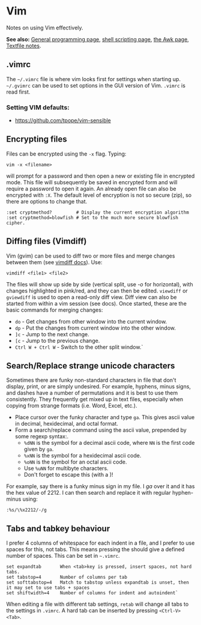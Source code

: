 # Vim

Notes on using Vim effectively.

**See also:** [General programming page](programming.md), [shell scripting page](shellscripts.md), [the Awk page](awk.md), [Textfile notes](textfiles.md).

## .vimrc

The `~/.vimrc` file is where vim looks first for settings when starting
up. `~/.gvimrc` can be used to set options in the GUI version of Vim.
`.vimrc` is read first.

### Setting VIM defaults:

* <https://github.com/tpope/vim-sensible>

## Encrypting files

Files can be encrypted using the `-x` flag. Typing:

    vim -x <filename>

will prompt for a password and then open a new or existing file in
encrypted mode. This file will subsequently be saved in encrypted form
and will require a password to open it again. An already open file can
also be encrypted with `:X`. The default level of encryption is not so
secure (zip), so there are options to change that.

    :set cryptmethod?         # Display the current encryption algorithm
    :set cryptmethod=blowfish # Set to the much more secure blowfish cipher.

## Diffing files (Vimdiff)

Vim (gvim) can be used to diff two or more files and merge changes
between them (see [vimdiff docs](http://vimdoc.sourceforge.net/htmldoc/diff.html)). Use:

    vimdiff <file1> <file2>

The files will show up side by side (vertical split, use *-o* for
horizontal), with changes highlighted in pink/red, and they can then be
edited. `viewdiff` or `gviewdiff` is used to open a read-only diff view.
Diff view can also be started from within a vim session (see docs). Once
started, these are the basic commands for merging changes:

* `do` - Get changes from other window into the current window.
* `dp` - Put the changes from current window into the other window.
* `]c` - Jump to the next change.
* `[c` - Jump to the previous change.
* `Ctrl W + Ctrl W` - Switch to the other split window.`

## Search/Replace strange unicode characters

Sometimes there are funky non-standard characters in file that don't
display, print, or are simply undesired. For example, hyphens, minus
signs, and dashes have a number of permutations and it is best to use
them consistently. They frequently get mixed up in text files,
especially when copying from strange formats (i.e. Word, Excel, etc.).

- Place cursor over the funky character and type `ga`. This gives ascii value in decimal, hexidecimal, and octal format.
- Form a search/replace command using the ascii value, prepended by some regexp syntax:.
  * `%dNN` is the symbol for a decimal ascii code, where `NN` is the first code given by `ga`.
  * `%xNN` is the symbol for a hexidecimal ascii code.
  * `%oNN` is the symbol for an octal ascii code.
  * Use `%uNN` for multibyte characters.
  * Don't forget to escape this (with a \)!

For example, say there is a funky minus sign in my file. I *ga* over it
and it has the hex value of 2212. I can then search and replace it with
regular hyphen-minus using:

    :%s/\%x2212/-/g

## Tabs and tabkey behaviour

I prefer 4 columns of whitespace for each indent in a file, and I prefer
to use spaces for this, not tabs. This means pressing the <Tab> should
give a defined number of spaces. This can be set in `~.vimrc`.

    set expandtab       When <tab>key is pressed, insert spaces, not hard tabs.
    set tabstop=4       Number of columns per tab
    set softtabstop=4   Match to tabstop unless expandtab is unset, then it may set to use tabs + spaces
    set shiftwidth=4    Number of columns for indent and autoindent`

When editing a file with different tab settings, `retab` will change all
tabs to the settings in `.vimrc`. A hard tab can be inserted by pressing
`<Ctrl-V><Tab>`.
